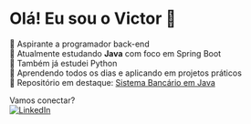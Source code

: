 # Olá! Eu sou o Victor 👋

🎯 Aspirante a programador back-end  
🚀 Atualmente estudando **Java** com foco em Spring Boot  
📘 Também já estudei Python  
🧠 Aprendendo todos os dias e aplicando em projetos práticos  
📂 Repositório em destaque: [Sistema Bancário em Java](https://github.com/VictorCharro/sistema-bancario-java)

Vamos conectar?  
[![LinkedIn](https://img.shields.io/badge/LinkedIn-000?style=for-the-badge&logo=linkedin&logoColor=0A66C2)](https://www.linkedin.com/in/seu-perfil)
